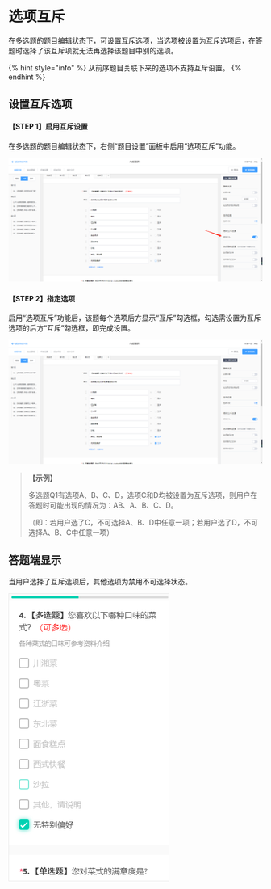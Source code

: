 # 选项互斥

在多选题的题目编辑状态下，可设置互斥选项，当选项被设置为互斥选项后，在答题时选择了该互斥项就无法再选择该题目中别的选项。

{% hint style="info" %}
从前序题目关联下来的选项不支持互斥设置。
{% endhint %}

## 设置互斥选项

#### 【STEP 1】启用互斥设置

在多选题的题目编辑状态下，右侧“题目设置”面板中启用“选项互斥”功能。

![&#x542F;&#x7528;&#x201C;&#x9009;&#x9879;&#x4E92;&#x65A5;&#x201D;&#x529F;&#x80FD;](../../../.gitbook/assets/image%20%28173%29.png)

#### 【STEP 2】指定选项

启用“选项互斥”功能后，该题每个选项后方显示“互斥”勾选框，勾选需设置为互斥选项的后方“互斥”勾选框，即完成设置。

![&#x52FE;&#x9009;&#x201C;&#x4E92;&#x65A5;&#x201D;&#x52FE;&#x9009;&#x6846;](../../../.gitbook/assets/image%20%2860%29.png)

> **【示例】**
>
> 多选题Q1有选项A、B、C、D，选项C和D均被设置为互斥选项，则用户在答题时可能出现的情况为：AB、A、B、C、D。
>
> （即：若用户选了C，不可选择A、B、D中任意一项；若用户选了D，不可选择A、B、C中任意一项）

## 答题端显示

当用户选择了互斥选项后，其他选项为禁用不可选择状态。

![&#x9009;&#x62E9;&#x4E92;&#x65A5;&#x9009;&#x9879;&#x540E;&#x5176;&#x4ED6;&#x9009;&#x9879;&#x88AB;&#x7981;&#x7528;](../../../.gitbook/assets/image%20%2828%29.png)

